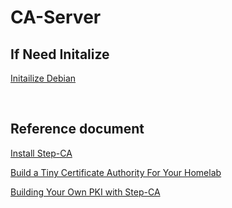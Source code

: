 # CA-Server
## If Need Initalize
[Initailize Debian](https://github.com/gitryk/homelab/blob/main/Build/Initialize/Debian.md)



&nbsp;
&nbsp;
## Reference document
[Install Step-CA](https://smallstep.com/docs/step-ca/installation/#debianubuntu)

[Build a Tiny Certificate Authority For Your Homelab](https://smallstep.com/blog/build-a-tiny-ca-with-raspberry-pi-yubikey/)

[Building Your Own PKI with Step-CA](https://gyptazy.com/building-your-own-pki-with-step-ca-from-root-ca-to-proxmox-integration-with-acme/)
